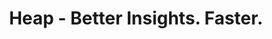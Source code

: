 ---
name: heap

host: heap.io
origin: https://heap.io
pathname: /
search: 
href: https://heap.io/
title: Heap - Better Insights. Faster.

ogTitle: Heap - Better Insights. Faster.

twitterTitle: ''

description: >-
  Heap is the only digital insights platform that shows everything users do on
  your site, revealing the "unknown unknowns" that stay invisible with other
  tools.

ogDescription: >-
  Heap is the only digital insights platform that shows everything users do on
  your site, revealing the "unknown unknowns" that stay invisible with other
  tools.

image: https://images.ctfassets.net/jicu8fwm4fvs/57SlD3uXZskS7cHKEOwGEm/793173d449f782f05fad3531ee05a1a5/heap-logo-social-twitter-1200x675__2_.png?w=1200&h=627&fit=fill&q=60&fm=jpg&fl=progressive
ogImage: https://images.ctfassets.net/jicu8fwm4fvs/57SlD3uXZskS7cHKEOwGEm/793173d449f782f05fad3531ee05a1a5/heap-logo-social-twitter-1200x675__2_.png?w=1200&h=627&fit=fill&q=60&fm=jpg&fl=progressive
twitterImage: 
keywords: 
logo: 
---